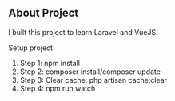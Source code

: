 ## About Project
<p>I built this project to learn Laravel and VueJS.<p>
<p>Setup project</p>
<ol>
	<li>Step 1: npm install</li>
	<li>Step 2: composer install/composer update</li>
	<li>Step 3: Clear cache: php artisan cache:clear</li>
	<li>Step 4: npm run watch</li>
</ol>

